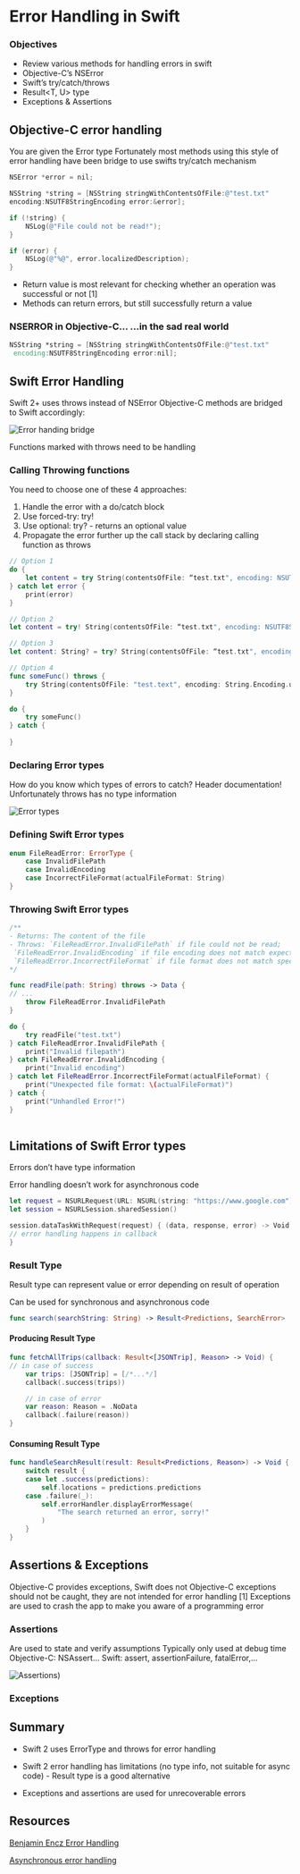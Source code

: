 # Error Handling in Swift

### Objectives

- Review various methods for handling errors in swift
- Objective-C’s NSError
- Swift’s try/catch/throws
- Result<T, U> type
- Exceptions & Assertions

## Objective-C error handling

You are given the Error type
Fortunately most methods using this style of error handling have been bridge to use swifts try/catch mechanism

```objective-c
NSError *error = nil;

NSString *string = [NSString stringWithContentsOfFile:@"test.txt"
encoding:NSUTF8StringEncoding error:&error];

if (!string) {
    NSLog(@"File could not be read!");
}

if (error) {
    NSLog(@"%@", error.localizedDescription);
}
```

- Return value is most relevant for checking whether an operation was successful or not [1]
- Methods can return errors, but still successfully return a value 

### NSERROR in Objective-C… …in the sad real world

``` v
NSString *string = [NSString stringWithContentsOfFile:@"test.txt"
 encoding:NSUTF8StringEncoding error:nil];
 ```

## Swift Error Handling

Swift 2+ uses throws instead of NSError
Objective-C methods are bridged to Swift accordingly:

![Error handing bridge](bridging-error.png)

Functions marked with throws need to be handling 

### Calling Throwing functions

You need to choose one of these 4 approaches: 
1. Handle the error with a do/catch block
2. Use forced-try: try!
3. Use optional: try? - returns an optional value
4. Propagate the error further up the call stack by
declaring calling function as throws

```swift
// Option 1
do {
    let content = try String(contentsOfFile: “test.txt", encoding: NSUTF8StringEncoding)
} catch let error {
    print(error)
}

// Option 2
let content = try! String(contentsOfFile: “test.txt", encoding: NSUTF8StringEncoding)

// Option 3
let content: String? = try? String(contentsOfFile: “test.txt", encoding: NSUTF8StringEncoding)

// Option 4
func someFunc() throws {
    try String(contentsOfFile: "test.text", encoding: String.Encoding.utf8)
}

do {
    try someFunc()
} catch {
    
}
```

### Declaring Error types

How do you know which types of errors to catch?
Header documentation!
Unfortunately throws has no type information

![Error types](header-throws.png)


### Defining Swift Error types

```swift
enum FileReadError: ErrorType {
    case InvalidFilePath
    case InvalidEncoding
    case IncorrectFileFormat(actualFileFormat: String)
}
```

### Throwing Swift Error types

```swift
/**
- Returns: The content of the file
- Throws: `FileReadError.InvalidFilePath` if file could not be read;
 `FileReadError.InvalidEncoding` if file encoding does not match expected encoding;
 `FileReadError.IncorrectFileFormat` if file format does not match specified one
*/

func readFile(path: String) throws -> Data {
// ...
    throw FileReadError.InvalidFilePath
}

do {
    try readFile("test.txt")
} catch FileReadError.InvalidFilePath {
    print("Invalid filepath")
} catch FileReadError.InvalidEncoding {
    print("Invalid encoding")
} catch let FileReadError.IncorrectFileFormat(actualFileFormat) {
    print("Unexpected file format: \(actualFileFormat)")
} catch {
    print("Unhandled Error!")
}
 
```

## Limitations of Swift Error types

Errors don’t have type information

Error handling doesn’t work for asynchronous code

```swift
let request = NSURLRequest(URL: NSURL(string: "https://www.google.com")!)
let session = NSURLSession.sharedSession()

session.dataTaskWithRequest(request) { (data, response, error) -> Void in
// error handling happens in callback
}
```

### Result Type

Result type can represent value or error depending on result of operation

Can be used for synchronous and asynchronous code

```swift
func search(searchString: String) -> Result<Predictions, SearchError>
```

#### Producing Result Type

```swift
func fetchAllTrips(callback: Result<[JSONTrip], Reason> -> Void) {
// in case of success
    var trips: [JSONTrip] = [/*...*/]
    callback(.success(trips))

    // in case of error
    var reason: Reason = .NoData
    callback(.failure(reason))
}
```
 
#### Consuming Result Type

```swift
func handleSearchResult(result: Result<Predictions, Reason>) -> Void {
    switch result {
    case let .success(predictions):
        self.locations = predictions.predictions
    case .failure(_):
        self.errorHandler.displayErrorMessage(
            "The search returned an error, sorry!"
        )
    }
}
```

## Assertions & Exceptions

Objective-C provides exceptions, Swift does not
Objective-C exceptions should not be caught, they are not intended for error handling [1]
Exceptions are used to crash the app to make you aware of a programming error


### Assertions

Are used to state and verify assumptions
Typically only used at debug time
Objective-C: NSAssert…
Swift: assert, assertionFailure,
fatalError,…

![Assertions](assertions.png))

### Exceptions


## Summary

- Swift 2 uses ErrorType and throws for error handling

- Swift 2 error handling has limitations (no type info, not suitable for async code) - Result type is a good alternative

- Exceptions and assertions are used for
unrecoverable errors

## Resources

[Benjamin Encz Error Handling](http://blog.benjamin-encz.de/post/swift-error-handling-and-objective-c-interop-in-depth)

[Asynchronous error handling](http://alisoftware.github.io/swift/async/error/2016/02/06/async-errors/)